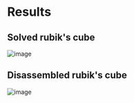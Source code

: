 # Results
## Solved rubik's cube
![image](https://github.com/user-attachments/assets/47c1f80b-bc1c-44cb-944f-135c0e7270e2)
## Disassembled rubik's cube
![image](https://github.com/user-attachments/assets/fea3116f-75c0-4e37-8d39-6b173e994e92)

